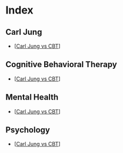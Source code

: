 # Index

<!-- Sorted -->

## Carl Jung

- [[Carl Jung vs CBT]]

## Cognitive Behavioral Therapy

- [[Carl Jung vs CBT]]

## Mental Health

- [[Carl Jung vs CBT]]

## Psychology

- [[Carl Jung vs CBT]]

[//]: # (Link references)

[Carl Jung vs CBT]: ./posts/2023-12-14_carl_jung_vs_CBT.md "Carl Jung vs CBT"
